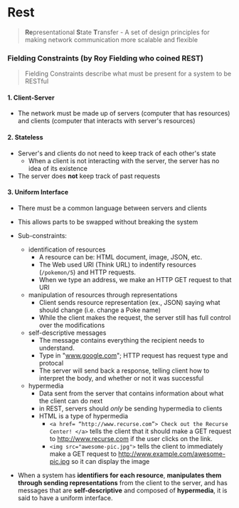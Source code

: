 # Rest
> **Re**presentational **S**tate **T**ransfer - A set of design principles for making network communication more scalable and flexible

### Fielding Constraints (by Roy Fielding who coined REST)
> Fielding Constraints describe what must be present for a system to be RESTful
#### 1. Client-Server 
* The network must be made up of servers (computer that has resources) and clients (computer that interacts with server's resources)

#### 2. Stateless
* Server's and clients do not need to keep track of each other's state
  * When a client is not interacting with the server, the server has no idea of its existence
* The server does **not** keep track of past requests 

#### 3. Uniform Interface 
* There must be a common language between servers and clients
* This allows parts to be swapped without breaking the system
* Sub-constraints: 
  * identification of resources
    * A resource can be: HTML document, image, JSON, etc.
    * The Web used URI (Think URL) to indentify resources (`/pokemon/5`) and HTTP requests.
    * When we type an address, we make an HTTP GET request to that URI
  * manipulation of resources through representations
    * Client sends resource representation (ex., JSON) saying what should change (i.e. change a Poke name)
    * While the client makes the request, the server still has full control over the modifications
  * self-descriptive messages
    * The message contains everything the recipient needs to understand. 
    * Type in "www.google.com"; HTTP request has request type and protocal
    * The server will send back a response, telling client how to interpret the body, and whether or not it was successful
  * hypermedia
    * Data sent from the server that contains information about what the client can do next
    * in REST, servers should _only_ be sending hypermedia to clients
    * HTML is a type of hypermedia
      * `<a href= “http://www.recurse.com”> Check out the Recurse Center! </a>` tells the client that it should make a GET request to http://www.recurse.com if the user clicks on the link.
      * `<img src="awesome-pic.jpg">` tells the client to immediately make a GET request to http://www.example.com/awesome-pic.jpg so it can display the image

* When a system has **identifiers for each resource**, **manipulates them through sending representations** from the client to the server, and has messages that are **self-descriptive** and composed of **hypermedia**, it is said to have a uniform interface.

